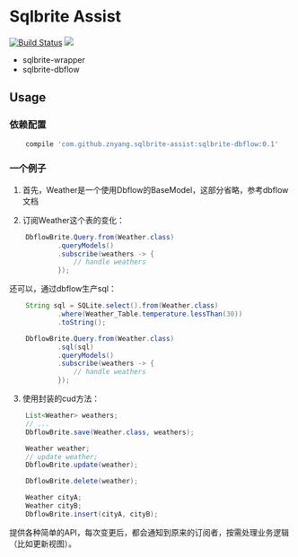 # Sqlbrite Assist

[![Build Status](https://travis-ci.org/znyang/sqlbrite-assist.svg?branch=master)](https://travis-ci.org/znyang/sqlbrite-assist)
[![](https://jitpack.io/v/znyang/sqlbrite-assist.svg)](https://jitpack.io/#znyang/sqlbrite-assist)

* sqlbrite-wrapper
* sqlbrite-dbflow


## Usage

### 依赖配置

```gradle
    compile 'com.github.znyang.sqlbrite-assist:sqlbrite-dbflow:0.1'
```

### 一个例子

1. 首先，Weather是一个使用Dbflow的BaseModel，这部分省略，参考dbflow文档

2. 订阅Weather这个表的变化：

```java
    DbflowBrite.Query.from(Weather.class)
            .queryModels()
            .subscribe(weathers -> {
                // handle weathers
            });
```

还可以，通过dbflow生产sql：

```java
    String sql = SQLite.select().from(Weather.class)
            .where(Weather_Table.temperature.lessThan(30))
            .toString();

    DbflowBrite.Query.from(Weather.class)
            .sql(sql)
            .queryModels()
            .subscribe(weathers -> {
                // handle weathers
            });
```

3. 使用封装的cud方法：

```java
    List<Weather> weathers;
    // ...
    DbflowBrite.save(Weather.class, weathers);

    Weather weather;
    // update weather;
    DbflowBrite.update(weather);

    DbflowBrite.delete(weather);

    Weather cityA;
    Weather cityB;
    DbflowBrite.insert(cityA, cityB);
```

提供各种简单的API，每次变更后，都会通知到原来的订阅者，按需处理业务逻辑（比如更新视图）。